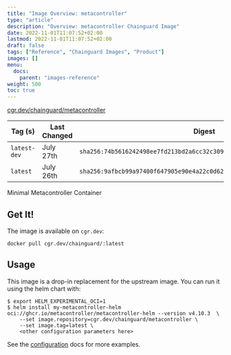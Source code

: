 ```yaml
---
title: "Image Overview: metacontroller"
type: "article"
description: "Overview: metacontroller Chainguard Image"
date: 2022-11-01T11:07:52+02:00
lastmod: 2022-11-01T11:07:52+02:00
draft: false
tags: ["Reference", "Chainguard Images", "Product"]
images: []
menu:
  docs:
    parent: "images-reference"
weight: 500
toc: true
---
```


[cgr.dev/chainguard/metacontroller](https://github.com/chainguard-images/images/tree/main/images/metacontroller)

| Tag (s)       | Last Changed | Digest                                                                    |
|---------------|--------------|---------------------------------------------------------------------------|
|  `latest-dev` | July 27th    | `sha256:74b5616242498ee7fd213bd2a6cc32c309bafef686c90d5695c107080e2a0790` |
|  `latest`     | July 26th    | `sha256:9afbcb99a97400f647905e90e4a22c0d62ceab3461f9ba9335ad06c681ce2cb3` |



Minimal Metacontroller Container

## Get It!

The image is available on `cgr.dev`:

```
docker pull cgr.dev/chainguard/:latest
```

## Usage

This image is a drop-in replacement for the upstream image.
You can run it using the helm chart with:

```shell
$ export HELM_EXPERIMENTAL_OCI=1
$ helm install my-metacontroller-helm oci://ghcr.io/metacontroller/metacontroller-helm --version v4.10.3  \
    --set image.repository=cgr.dev/chainguard/metacontroller \
    --set image.tag=latest \
    <other configuration parameters here>
```

See the [configuration](https://metacontroller.github.io/metacontroller/guide/helm-install.html#configuration) docs for more examples.

